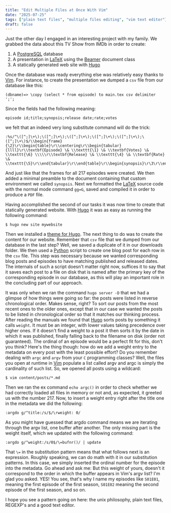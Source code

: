 ```yaml
---
title: "Edit Multiple Files at Once With Vim"
date: "2025-07-25"
tags: ["plain text files", "multiple files editing", "vim text editor"]
draft: false
---
```


Just the other day I engaged in an interesting project with my family. We grabbed the data about this TV Show from IMDb in order to create:

1. A [PostgreSQL][] database
2. A presentation in [LaTeX][] using the [Beamer][] document class
3. A statically generated web site with [Hugo][]

Once the database was ready everything else was relatively easy thanks to [Vim][]. For instance, to create the presentation we dumped a `csv` file from our database like this:

```postgresql
(dbname)=> \copy (select * from episode) to main.tex csv delimiter ';';
```

Since the fields had the following meaning:

```csv
episode id;title;synopsis;release date;rate;votes
```

we felt that an indeed very long substitute command will do the trick:

```vim
:%s/^\([^;]\+\);\([^;]\+\);\([^;]\+\);\([^;]\+\);\([^;]\+\);\([^;]\+\)$/\\begin{frame}{\2}\r\\begin{table}\r\\centering\r\\begin{tabular}{llll}\r\\textbf{Episode} \& \\texttt{\1} \& \\textbf{Votes} \& \\texttt{\6} \\\\\r\\textbf{Release} \& \\texttt{\4} \& \\textbf{Rate} \& \\texttt{\5}\r\\end{tabular}\r\\end{table}\r\\begin{synopsis}\r\3\r\\end{synopsis}\r\\end{frame}\r/
```

And just like that the frames for all 217 episodes were created. We then added a minimal preamble to the document containing that custom environment we called `synopsis`. Next we formatted the [LaTeX][] source code with the normal mode command `gg=G`, saved and compiled it in order to produce a `PDF` file.

Having accomplished the second of our tasks it was now time to create that statically generated website. With [Hugo][] it was as easy as running the following command:

```shell
$ hugo new site mywebsite
```
Then we installed a [theme for Hugo][]. The next thing to do was to create the content for our website. Remember that `csv` file that we dumped from our database in the last step? Well, we saved a duplicate of it in our downloads folder. We then used a [Python][] script to create one blog post for each row in the `csv` file. This step was necessary because we wanted corresponding blog posts and episodes to have matching published and released dates. The internals of such a script doesn't matter right now, suffices it to say that it saves each post to a file on disk that is named after the primary key of the corresponding episode in our database, as this will play an important role in the concluding part of our approach.

It was only when we ran the command `hugo server -D` that we had a glimpse of how things were going so far: the posts were listed in reverse chronological order. Makes sense, right? To sort our posts from the most recent ones to the older ones, except that in our case we wanted the posts to be listed in chronological order so that it matches our thinking process. After reading the manuals we found that [Hugo][] sorts posts by something it calls `weight`. It must be an integer, with lower values taking precedence over higher ones. If it doesn't find a weight to a post it then sorts it by the date in which it was published, finally falling back to the filename on disk (order not guaranteed). The ordinal of an episode would be a perfect fit for this, don't you think? Here's the thing though: how do we add a weight entry to the metadata on every post with the least possible effort? Do you remember dealing with `argc` and `argv` from your `C` programming classes? Well, the files you open at runtime in [Vim][] populate a list called argv and argc is simply the cardinality of such list. So, we opened all posts using a wildcard:

```shell
$ vim content/posts/*.md
```

Then we ran the ex command `echo argc()` in order to check whether we had correctly loaded all files in memory or not and, as expected, it greeted us with the number 217. Now, to insert a weight entry right after the title one in the metadata we did the following:

```vim
:argdo g/^title:/s/$/\rweight: 0/
```

As you might have guessed that argdo command means we are iterating through the argv list, one buffer after another. The only missing part is the weight itself, which we updated with the following command:

```vim
:argdo g/^weight:/s/0$/\=bufnr()/ | update
```

That `\=` in the substitution pattern means that what follows next is an expression. Roughly speaking, we can do math with it in our substitution patterns. In this case, we simply inserted the ordinal number for the episode into the metadata. Go ahead and ask me: But this weight of yours, doesn't it correspond to the order in which the buffer appears in Vim's argv list? I'm glad you asked. YES! You see, that's why I name my episodes like `S01E01`, meaning the first episode of the first season, `S01E02` meaning the second episode of the first season, and so on.

I hope you see a pattern going on here: the unix philosophy, plain text files, REGEXP's and a good text editor.

[Beamer]: https://ctan.org/pkg/beamer
[Hugo]: https://gohubo.io
[LaTeX]: https://latex-project.org
[PostgreSQL]: https://postgresql.org
[Python]: https://python.org
[Vim]: https://www.vim.org
[theme for Hugo]: https://themes.gohugo.io
